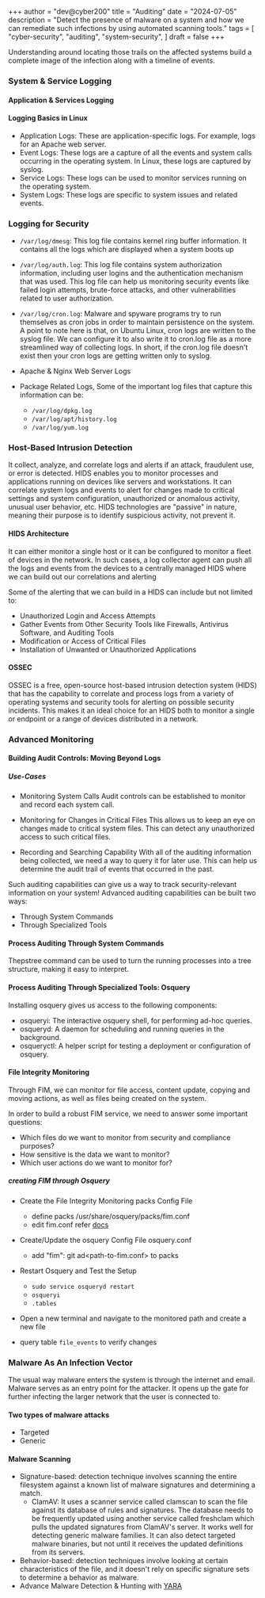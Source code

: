 +++
author = "dev@cyber200"
title = "Auditing"
date = "2024-07-05"
description = "Detect the presence of malware on a system and how we can remediate such infections by using automated scanning tools."
tags = [
    "cyber-security",
    "auditing",
    "system-security",
]
draft = false
+++


Understanding around locating those trails on the affected systems build a complete image of the infection along with a timeline of events.

### System & Service Logging

#### Application & Services Logging
#### Logging Basics in Linux

- Application Logs: These are application-specific logs. For example, logs for an Apache web server.
- Event Logs: These logs are a capture of all the events and system calls occurring in the operating system. In Linux, these logs are captured by syslog.
- Service Logs: These logs can be used to monitor services running on the operating system.
- System Logs: These logs are specific to system issues and related events.

### Logging for Security
- `/var/log/dmesg`: This log file contains kernel ring buffer information. It contains all the logs which are displayed when a system boots up
- `/var/log/auth.log`: This log file contains system authorization information, including user logins and the authentication mechanism that was used. This log file can help us monitoring security events like failed login attempts, brute-force attacks, and other vulnerabilities related to user authorization.
- `/var/log/cron.log`: Malware and spyware programs try to run themselves as cron jobs in order to maintain persistence on the system. A point to note here is that, on Ubuntu Linux, cron logs are written to the syslog file. We can configure it to also write it to cron.log file as a more streamlined way of collecting logs. In short, if the cron.log file doesn't exist then your cron logs are getting written only to syslog.

- Apache & Nginx Web Server Logs
- Package Related Logs, Some of the important log files that capture this information can be:
    - `/var/log/dpkg.log`
    - `/var/log/apt/history.log`
    - `/var/log/yum.log`

### Host-Based Intrusion Detection
It collect, analyze, and correlate logs and alerts if an attack, fraudulent use, or error is detected. HIDS enables you to monitor processes and applications running on devices like servers and workstations. It can correlate system logs and events to alert for changes made to critical settings and system configuration, unauthorized or anomalous activity, unusual user behavior, etc. HIDS technologies are "passive" in nature, meaning their purpose is to identify suspicious activity, not prevent it.

#### HIDS Architecture
It can either monitor a single host or it can be configured to monitor a fleet of devices in the network. In such cases, a log collector agent can push all the logs and events from the devices to a centrally managed HIDS where we can build out our correlations and alerting

Some of the alerting that we can build in a HIDS can include but not limited to:

- Unauthorized Login and Access Attempts
- Gather Events from Other Security Tools like Firewalls, Antivirus Software, and Auditing Tools
- Modification or Access of Critical Files
- Installation of Unwanted or Unauthorized Applications

#### OSSEC
OSSEC is a free, open-source host-based intrusion detection system (HIDS) that has the capability to correlate and process logs from a variety of operating systems and security tools for alerting on possible security incidents. This makes it an ideal choice for an HIDS both to monitor a single or endpoint or a range of devices distributed in a network.

### Advanced Monitoring
#### Building Audit Controls: Moving Beyond Logs
##### Use-Cases
- Monitoring System Calls
Audit controls can be established to monitor and record each system call.

- Monitoring for Changes in Critical Files
This allows us to keep an eye on changes made to critical system files. This can detect any unauthorized access to such critical files.

- Recording and Searching Capability
With all of the auditing information being collected, we need a way to query it for later use. This can help us determine the audit trail of events that occurred in the past.

Such auditing capabilities can give us a way to track security-relevant information on your system! Advanced auditing capabilities can be built two ways:

- Through System Commands
- Through Specialized Tools

#### Process Auditing Through System Commands
Thepstree command can be used to turn the running processes into a tree structure, making it easy to interpret.

#### Process Auditing Through Specialized Tools: Osquery
Installing osquery gives us access to the following components:

- osqueryi: The interactive osquery shell, for performing ad-hoc queries.
- osqueryd: A daemon for scheduling and running queries in the background.
- osqueryctl: A helper script for testing a deployment or configuration of osquery.

#### File Integrity Monitoring
Through FIM, we can monitor for file access, content update, copying and moving actions, as well as files being created on the system.

In order to build a robust FIM service, we need to answer some important questions:

- Which files do we want to monitor from security and compliance purposes?
- How sensitive is the data we want to monitor?
- Which user actions do we want to monitor for?

##### creating FIM through Osquery
- Create the File Integrity Monitoring packs Config File
    - define packs /usr/share/osquery/packs/fim.conf
    - edit fim.conf refer [docs](https://osquery.readthedocs.io/en/stable/deployment/file-integrity-monitoring/#example-fim-config)
- Create/Update the osquery Config File osquery.conf 
    - add "fim": git ad<path-to-fim.conf> to packs

- Restart Osquery and Test the Setup
    - `sudo service osqueryd restart`
    - `osqueryi`
    - `.tables`
    
- Open a new terminal and navigate to the monitored path and create a new file
- query table `file_events` to verify changes

### Malware As An Infection Vector
The usual way malware enters the system is through the internet and email. Malware serves as an entry point for the attacker. It opens up the gate for further infecting the larger network that the user is connected to.
#### Two types of malware attacks
- Targeted
- Generic

#### Malware Scanning
- Signature-based: detection technique involves scanning the entire filesystem against a known list of malware signatures and determining a match. 
    - ClamAV: It uses a scanner service called clamscan to scan the file against its database of rules and signatures. The database needs to be frequently updated using another service called freshclam which pulls the updated signatures from ClamAV's server. It works well for detecting generic malware families. It can also detect targeted malware binaries, but not until it receives the updated definitions from its servers.
- Behavior-based: detection techniques involve looking at certain characteristics of the file, and it doesn't rely on specific signature sets to determine a behavior as malware.
- Advance Malware Detection & Hunting with [YARA](https://virustotal.github.io/yara/)